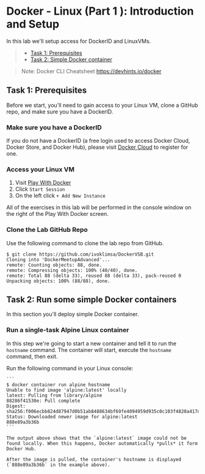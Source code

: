 # Docker - Linux (Part 1 ): Introduction and Setup

In this lab we'll setup access for DockerID and LinuxVMs.


> * [Task 1: Prerequisites](#Task1)
> * [Task 2: Simple Docker container](#Task2)


> Note: Docker CLI Cheatsheet  https://devhints.io/docker

## <a name="Task1"></a>Task 1: Prerequisites

Before we start, you'll need to gain access to your Linux VM, clone a GitHub repo, and make sure you have a DockerID.

### Make sure you have a DockerID

If you do not have a DockerID (a free login used to access Docker Cloud, Docker Store, and Docker Hub), please visit [Docker Cloud](https://cloud.docker.com) to register for one.


### Access your Linux VM
1. Visit [Play With Docker](https://labs.play-with-docker.com)
2. Click `Start Session`
2. On the left click `+ Add New Instance`

All of the exercises in this lab will be performed in the console window on the right of the Play With Docker screen.

### Clone the Lab GitHub Repo

Use the following command to clone the lab repo from GitHub.

```
$ git clone https://github.com/ivoklimsa/DockerVSB.git
Cloning into 'DockerMeetupAdvanced'...
remote: Counting objects: 88, done.
remote: Compressing objects: 100% (40/40), done.
remote: Total 88 (delta 33), reused 88 (delta 33), pack-reused 0
Unpacking objects: 100% (88/88), done.
```

## <a name="Task2"></a>Task 2: Run some simple Docker containers

In this section you'll deploy simple Docker container.

### Run a single-task Alpine Linux container

In this step we're going to start a new container and tell it to run the `hostname` command. The container will start, execute the `hostname` command, then exit.

Run the following command in your Linux console:

    ```
    $ docker container run alpine hostname
    Unable to find image 'alpine:latest' locally
    latest: Pulling from library/alpine
    88286f41530e: Pull complete
    Digest: sha256:f006ecbb824d87947d0b51ab8488634bf69fe4094959d935c0c103f4820a417d
    Status: Downloaded newer image for alpine:latest
    888e89a3b36b
    ```

    The output above shows that the `alpine:latest` image could not be found locally. When this happens, Docker automatically *pulls* it form Docker Hub.

    After the image is pulled, the container's hostname is displayed (`888e89a3b36b` in the example above).
